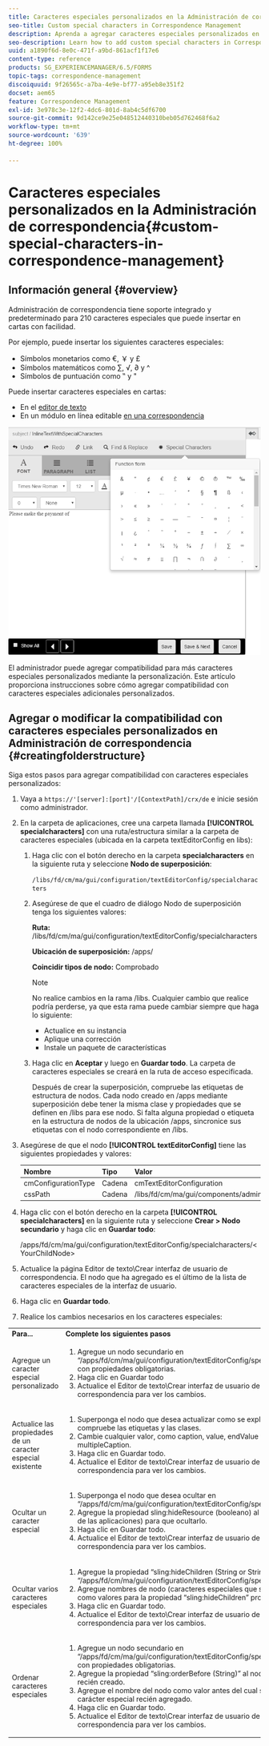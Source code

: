 ```yaml
---
title: Caracteres especiales personalizados en la Administración de correspondencia
seo-title: Custom special characters in Correspondence Management
description: Aprenda a agregar caracteres especiales personalizados en Administración de correspondencia.
seo-description: Learn how to add custom special characters in Correspondence Management.
uuid: a1890f6d-8e0c-471f-a9bd-861acf1f17e6
content-type: reference
products: SG_EXPERIENCEMANAGER/6.5/FORMS
topic-tags: correspondence-management
discoiquuid: 9f26565c-a7ba-4e9e-bf77-a95eb8e351f2
docset: aem65
feature: Correspondence Management
exl-id: 3e978c3e-12f2-4dc6-801d-8ab4c5df6700
source-git-commit: 9d142ce9e25e048512440310beb05d762468f6a2
workflow-type: tm+mt
source-wordcount: '639'
ht-degree: 100%

---
```


# Caracteres especiales personalizados en la Administración de correspondencia{#custom-special-characters-in-correspondence-management}

## Información general {#overview}

Administración de correspondencia tiene soporte integrado y predeterminado para 210 caracteres especiales que puede insertar en cartas con facilidad.

Por ejemplo, puede insertar los siguientes caracteres especiales:

* Símbolos monetarios como €, ￥ y £
* Símbolos matemáticos como ∑, √, ∂ y ^
* Símbolos de puntuación como ‟ y &quot;

Puede insertar caracteres especiales en cartas:

* En el [editor de texto](/help/forms/using/document-fragments.md#createtext)
* En un módulo en línea editable [en una correspondencia](../../forms/using/create-correspondence.md#managecontent)

![specialcharactersinlinemodule](assets/specialcharactersinlinemodule.png)

El administrador puede agregar compatibilidad para más caracteres especiales personalizados mediante la personalización. Este artículo proporciona instrucciones sobre cómo agregar compatibilidad con caracteres especiales adicionales personalizados.

## Agregar o modificar la compatibilidad con caracteres especiales personalizados en Administración de correspondencia {#creatingfolderstructure}

Siga estos pasos para agregar compatibilidad con caracteres especiales personalizados:

1. Vaya a `https://'[server]:[port]'/[ContextPath]/crx/de` e inicie sesión como administrador.
1. En la carpeta de aplicaciones, cree una carpeta llamada **[!UICONTROL specialcharacters]** con una ruta/estructura similar a la carpeta de caracteres especiales (ubicada en la carpeta textEditorConfig en libs):

   1. Haga clic con el botón derecho en la carpeta **specialcharacters** en la siguiente ruta y seleccione **Nodo de superposición**:

      `/libs/fd/cm/ma/gui/configuration/textEditorConfig/specialcharacters`

   1. Asegúrese de que el cuadro de diálogo Nodo de superposición tenga los siguientes valores:

      **Ruta:** /libs/fd/cm/ma/gui/configuration/textEditorConfig/specialcharacters

      **Ubicación de superposición:** /apps/

      **Coincidir tipos de nodo:** Comprobado

      >[!NOTE]
      >
      >No realice cambios en la rama /libs. Cualquier cambio que realice podría perderse, ya que esta rama puede cambiar siempre que haga lo siguiente:
      >
      >
      >
      >    * Actualice en su instancia
      >    * Aplique una corrección
      >    * Instale un paquete de características


   1. Haga clic en **Aceptar** y luego en **Guardar todo**. La carpeta de caracteres especiales se creará en la ruta de acceso especificada.

      Después de crear la superposición, compruebe las etiquetas de estructura de nodos. Cada nodo creado en /apps mediante superposición debe tener la misma clase y propiedades que se definen en /libs para ese nodo. Si falta alguna propiedad o etiqueta en la estructura de nodos de la ubicación /apps, sincronice sus etiquetas con el nodo correspondiente en /libs.

1. Asegúrese de que el nodo **[!UICONTROL textEditorConfig]** tiene las siguientes propiedades y valores:

   | Nombre | Tipo | Valor  |
   |---|---|---|
   | cmConfigurationType | Cadena | cmTextEditorConfiguration |
   | cssPath | Cadena | /libs/fd/cm/ma/gui/components/admin/createasset/textcontrol/clientlibs/textcontrol |

1. Haga clic con el botón derecho en la carpeta **[!UICONTROL specialcharacters]** en la siguiente ruta y seleccione **Crear > Nodo secundario** y haga clic en **Guardar todo**:

   /apps/fd/cm/ma/gui/configuration/textEditorConfig/specialcharacters/&lt;YourChildNode>

1. Actualice la página Editor de texto\Crear interfaz de usuario de correspondencia. El nodo que ha agregado es el último de la lista de caracteres especiales de la interfaz de usuario.
1. Haga clic en **Guardar todo**.
1. Realice los cambios necesarios en los caracteres especiales:

<table>
 <tbody>
  <tr>
   <td><strong>Para...</strong></td>
   <td><strong>Complete los siguientes pasos </strong></td>
  </tr>
  <tr>
   <td>Agregue un caracter especial personalizado</td>
   <td>
    <ol>
     <li>Agregue un nodo secundario en “/apps/fd/cm/ma/gui/configuration/textEditorConfig/specialcharacters” con propiedades obligatorias.</li>
     <li>Haga clic en Guardar todo</li>
     <li>Actualice el Editor de texto\Crear interfaz de usuario de correspondencia para ver los cambios.</li>
    </ol> </td>
  </tr>
  <tr>
   <td>Actualice las propiedades de un caracter especial existente</td>
   <td>
    <ol>
     <li>Superponga el nodo que desea actualizar como se explica más arriba y compruebe las etiquetas y las clases.</li>
     <li>Cambie cualquier valor, como caption, value, endValue y multipleCaption. </li>
     <li>Haga clic en Guardar todo. </li>
     <li>Actualice el Editor de texto\Crear interfaz de usuario de correspondencia para ver los cambios.</li>
    </ol> </td>
  </tr>
  <tr>
   <td>Ocultar un caracter especial</td>
   <td>
    <ol>
     <li>Superponga el nodo que desea ocultar en “/apps/fd/cm/ma/gui/configuration/textEditorConfig/specialcharacters”</li>
     <li>Agregue la propiedad sling:hideResource (booleano) al nodo (debajo de las aplicaciones) para que ocultarlo. </li>
     <li>Haga clic en Guardar todo. </li>
     <li>Actualice el Editor de texto\Crear interfaz de usuario de correspondencia para ver los cambios.<br /> </li>
    </ol> </td>
  </tr>
  <tr>
   <td>Ocultar varios caracteres especiales</td>
   <td>
    <ol>
     <li>Agregue la propiedad “sling:hideChildren (String or String[])” a “/apps/fd/cm/ma/gui/configuration/textEditorConfig/specialcharacters”. </li>
     <li>Agregue nombres de nodo (caracteres especiales que se ocultarán) como valores para la propiedad “sling:hideChildren” property. </li>
     <li>Haga clic en Guardar todo. </li>
     <li>Actualice el Editor de texto\Crear interfaz de usuario de correspondencia para ver los cambios.<br /> </li>
    </ol> </td>
  </tr>
  <tr>
   <td>Ordenar caracteres especiales</td>
   <td>
    <ol>
     <li>Agregue un nodo secundario en “/apps/fd/cm/ma/gui/configuration/textEditorConfig/specialcharacters” con propiedades obligatorias. </li>
     <li>Agregue la propiedad “sling:orderBefore (String)” al nodo secundario recién creado. </li>
     <li>Agregue el nombre del nodo como valor antes del cual se mostrará el carácter especial recién agregado. </li>
     <li>Haga clic en Guardar todo. </li>
     <li>Actualice el Editor de texto\Crear interfaz de usuario de correspondencia para ver los cambios.<br /> </li>
    </ol> </td>
  </tr>
 </tbody>
</table>
